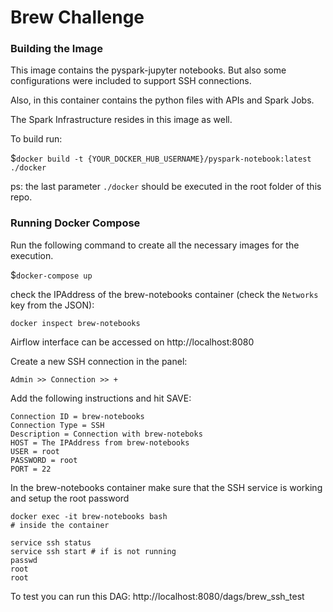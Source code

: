 # Brew Challenge

### Building the  Image
This image contains the pyspark-jupyter notebooks. But also some configurations were included to support SSH connections.


Also, in this container contains the python files with APIs and Spark  Jobs.

The Spark Infrastructure resides in this image as well. 

To build run:

$```docker build -t {YOUR_DOCKER_HUB_USERNAME}/pyspark-notebook:latest ./docker```

ps: the last parameter `./docker` should be executed in the root folder of this repo.

### Running Docker Compose

Run the following command to create all the necessary images for the execution.

$`docker-compose up`

check the IPAddress of the brew-notebooks container  (check the `Networks` key from the JSON):

``docker inspect brew-notebooks``

Airflow interface can be accessed on http://localhost:8080

Create a new SSH connection in the panel:

``Admin >> Connection >> + ``

Add the following instructions and hit SAVE: 
```
Connection ID = brew-notebooks
Connection Type = SSH
Description = Connection with brew-noteboks
HOST = The IPAddress from brew-notebooks
USER = root
PASSWORD = root
PORT = 22
```

In the brew-notebooks container make sure that the SSH service is working and setup the root password

```commandline
docker exec -it brew-notebooks bash
# inside the container

service ssh status
service ssh start # if is not running
passwd
root
root
```

To test you can run this DAG:
http://localhost:8080/dags/brew_ssh_test
